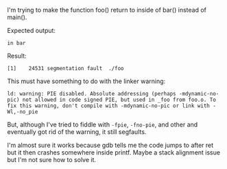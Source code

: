 
I'm trying to make the function foo() return to inside of bar() instead of main().

Expected output:

    in bar

Result:
    
    [1]    24531 segmentation fault  ./foo

This must have something to do with the linker warning:

    ld: warning: PIE disabled. Absolute addressing (perhaps -mdynamic-no-pic) not allowed in code signed PIE, but used in _foo from foo.o. To fix this warning, don't compile with -mdynamic-no-pic or link with -Wl,-no_pie

But, although I've tried to fiddle with `-fpie`, `-fno-pie`, and other and eventually got rid of the warning, it still segfaults.

I'm almost sure it works because gdb tells me the code jumps to <bar> after ret but it then crashes somewhere inside printf. Maybe a stack alignment issue but I'm not sure how to solve it.
